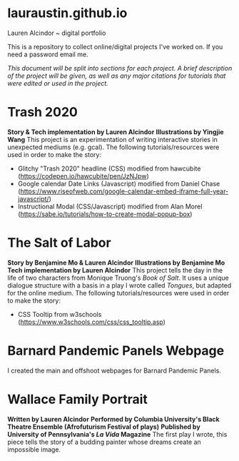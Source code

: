 # lauraustin.github.io
Lauren Alcindor ~ digital portfolio

This is a repository to collect online/digital projects I've worked on. 
If you need a password email me.

*This document will be split into sections for each project. A brief description of the project will be given, as well as any major citations for tutorials that were edited or used in the project.*

# Trash 2020
**Story & Tech implementation by Lauren Alcindor**
**Illustrations by Yingjie Wang**
This project is an experimentation of writing interactive stories in unexpected mediums (e.g. gcal). 
The following tutorials/resources were used in order to make the story:
- Glitchy "Trash 2020" headline (CSS) modified from hawcubite (https://codepen.io/hawcubite/pen/JzNJpw)
- Google calendar Date Links (Javascript) modified from Daniel Chase (https://www.riseofweb.com/google-calendar-embed-iframe-full-year-javascript/)
- Instructional Modal (CSS/Javascript) modified from Alan Morel (https://sabe.io/tutorials/how-to-create-modal-popup-box)

# The Salt of Labor
**Story by Benjamine Mo & Lauren Alcindor**
**Illustrations by Benjamine Mo**
**Tech implementation by Lauren Alcindor**
This project tells the day in the life of two characters from Monique Truong's *Book of Salt*. It uses a unique dialogue structure with a basis in a play I wrote called *Tongues*, but adapted for the online medium. 
The following tutorials/resources were used in order to make the story:
- CSS Tooltip from w3schools (https://www.w3schools.com/css/css_tooltip.asp)

# Barnard Pandemic Panels Webpage
I created the main and offshoot webpages for Barnard Pandemic Panels.

# Wallace Family Portrait
**Written by Lauren Alcindor**
**Performed by Columbia University's Black Theatre Ensemble (Afrofuturism Festival of plays)**
**Published by University of Pennsylvania's *La Vida* Magazine**
The first play I wrote, this piece tells the story of a budding painter whose dreams create an impossible image.  
